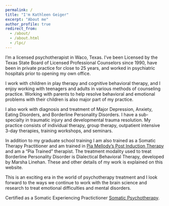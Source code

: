```yaml
---
permalink: /
title: "I'm Kathleen Geiger"
excerpt: "About me"
author_profile: true
redirect_from: 
  - /about/
  - /about.html
  - /lpc/
---
```

I’m a licensed psychotherapist in Waco, Texas. I’ve been Licensed by the Texas State Board of Licensed Professional Counselors since 1990, have been in private practice for close to 25 years, and worked in psychiatric hospitals prior to opening my own office.

I work with children in play therapy and cognitive behavioral therapy, and I enjoy working with teenagers and adults in various methods of counseling practice. Working with parents to help resolve behavioral and emotional problems with their children is also major part of my practice.

I also work with diagnosis and treatment of Major Depression, Anxiety, Eating Disorders, and Borderline Personality Disorders. I have a sub-specialty in traumatic injury and developmental trauma resolution. My practice consists of individual therapy, group therapy, outpatient intensive 3-day therapies, training workshops, and seminars.

In addition to my graduate school training I am also trained as a Somatic Therapy Practitioner and am trained in [Pia Mellody’s Post Induction Therapy](http://www.healingtraumanetwork.net/About.aspx) and am a “Pia Trained” therapist.  The treatment modality used to treat Borderline Personality Disorder is Dialectical Behavioral Therapy, developed by Marsha Linehan.  These and other details of my work is explained on this website.

This is an exciting era in the world of psychotherapy treatment and I look forward to the ways we continue to work with the brain science and research to treat emotional difficulties and mental disorders.

Certified as a Somatic Experiencing Practictioner [Somatic Psychotherapy](https://traumahealing.org).

